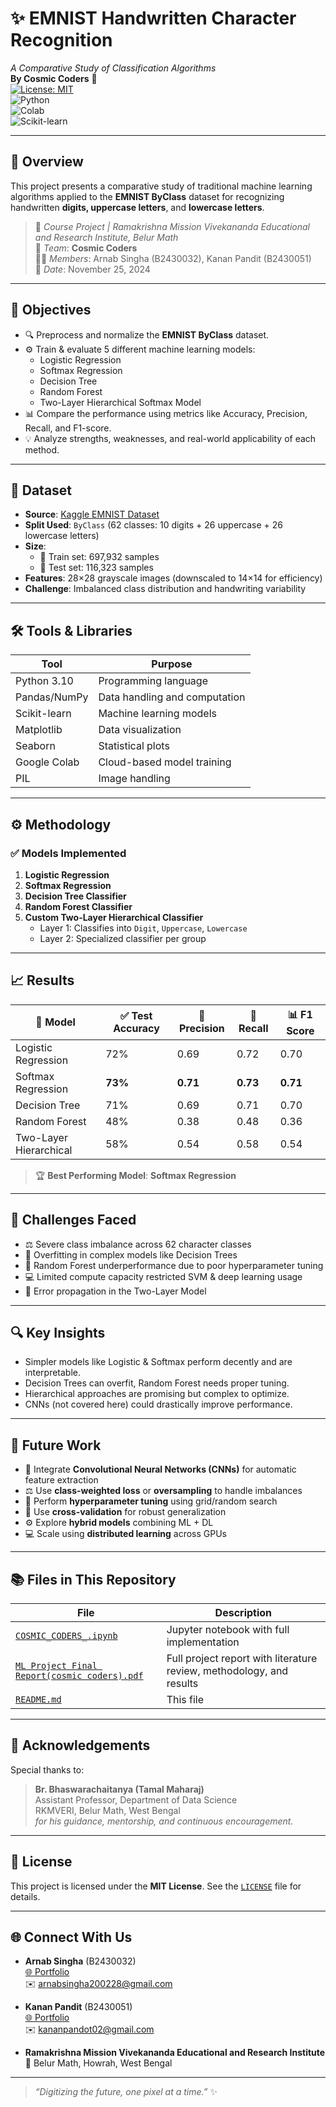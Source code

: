 # ✨ EMNIST Handwritten Character Recognition
_A Comparative Study of Classification Algorithms_  
**By Cosmic Coders** 🚀  
[![License: MIT](https://img.shields.io/badge/License-MIT-yellow.svg)](./LICENSE)  
![Python](https://img.shields.io/badge/Python-3.10-blue.svg)  
![Colab](https://img.shields.io/badge/Google%20Colab-%23000000.svg?logo=googlecolab&logoColor=white)  
![Scikit-learn](https://img.shields.io/badge/Scikit--Learn-Classification-orange)

---

## 📘 Overview

This project presents a comparative study of traditional machine learning algorithms applied to the **EMNIST ByClass** dataset for recognizing handwritten **digits, uppercase letters**, and **lowercase letters**.

> 📍 _Course Project | Ramakrishna Mission Vivekananda Educational and Research Institute, Belur Math_  
> 🧠 _Team_: **Cosmic Coders**  
> 👨‍💻 _Members_: Arnab Singha (B2430032), Kanan Pandit (B2430051)  
> 📅 _Date_: November 25, 2024

---

## 🎯 Objectives

- 🔍 Preprocess and normalize the **EMNIST ByClass** dataset.
- ⚙️ Train & evaluate 5 different machine learning models:
  - Logistic Regression
  - Softmax Regression
  - Decision Tree
  - Random Forest
  - Two-Layer Hierarchical Softmax Model
- 📊 Compare the performance using metrics like Accuracy, Precision, Recall, and F1-score.
- 💡 Analyze strengths, weaknesses, and real-world applicability of each method.

---

## 📁 Dataset

- **Source**: [Kaggle EMNIST Dataset](https://www.kaggle.com/datasets/crawford/emnist)
- **Split Used**: `ByClass` (62 classes: 10 digits + 26 uppercase + 26 lowercase letters)
- **Size**: 
  - 🧪 Train set: 697,932 samples  
  - 🧾 Test set: 116,323 samples  
- **Features**: 28×28 grayscale images (downscaled to 14×14 for efficiency)
- **Challenge**: Imbalanced class distribution and handwriting variability

---

## 🛠️ Tools & Libraries

| Tool          | Purpose                             |
|---------------|-------------------------------------|
| Python 3.10   | Programming language                |
| Pandas/NumPy  | Data handling and computation       |
| Scikit-learn  | Machine learning models             |
| Matplotlib    | Data visualization                  |
| Seaborn       | Statistical plots                   |
| Google Colab  | Cloud-based model training          |
| PIL           | Image handling                      |

---

## ⚙️ Methodology

### ✅ Models Implemented

1. **Logistic Regression**
2. **Softmax Regression**
3. **Decision Tree Classifier**
4. **Random Forest Classifier**
5. **Custom Two-Layer Hierarchical Classifier**
   - Layer 1: Classifies into `Digit`, `Uppercase`, `Lowercase`
   - Layer 2: Specialized classifier per group

---

## 📈 Results

| 🔢 Model                  | ✅ Test Accuracy | 🎯 Precision | 🔁 Recall | 📊 F1 Score |
|---------------------------|------------------|--------------|------------|-------------|
| Logistic Regression        | 72%              | 0.69         | 0.72       | 0.70        |
| Softmax Regression         | **73%**          | **0.71**     | **0.73**   | **0.71**    |
| Decision Tree              | 71%              | 0.69         | 0.71       | 0.70        |
| Random Forest              | 48%              | 0.38         | 0.48       | 0.36        |
| Two-Layer Hierarchical     | 58%              | 0.54         | 0.58       | 0.54        |

> 🏆 **Best Performing Model**: **Softmax Regression**

---

## 🚧 Challenges Faced

- ⚖️ Severe class imbalance across 62 character classes  
- 🧠 Overfitting in complex models like Decision Trees  
- 🧮 Random Forest underperformance due to poor hyperparameter tuning  
- 💻 Limited compute capacity restricted SVM & deep learning usage  
- 🔄 Error propagation in the Two-Layer Model

---

## 🔍 Key Insights

- Simpler models like Logistic & Softmax perform decently and are interpretable.
- Decision Trees can overfit, Random Forest needs proper tuning.
- Hierarchical approaches are promising but complex to optimize.
- CNNs (not covered here) could drastically improve performance.

---

## 🧪 Future Work

- 🧠 Integrate **Convolutional Neural Networks (CNNs)** for automatic feature extraction
- ⚖️ Use **class-weighted loss** or **oversampling** to handle imbalances
- 🔧 Perform **hyperparameter tuning** using grid/random search
- 🔄 Use **cross-validation** for robust generalization
- ⚙️ Explore **hybrid models** combining ML + DL
- 💻 Scale using **distributed learning** across GPUs

---

## 📚 Files in This Repository

| File | Description |
|------|-------------|
| [`COSMIC_CODERS_.ipynb`](./COSMIC_CODERS_.ipynb) | Jupyter notebook with full implementation |
| [`ML Project Final Report(cosmic coders).pdf`](./ML%20Project%20Final%20Report(cosmic%20coders).pdf) | Full project report with literature review, methodology, and results |
| [`README.md`](./README.md) | This file |

---

## 🙏 Acknowledgements

Special thanks to:

> **Br. Bhaswarachaitanya (Tamal Maharaj)**  
> Assistant Professor, Department of Data Science  
> RKMVERI, Belur Math, West Bengal  
> _for his guidance, mentorship, and continuous encouragement._

---

## 📜 License

This project is licensed under the **MIT License**. See the [`LICENSE`](./LICENSE) file for details.

---
## 🌐 Connect With Us

- **Arnab Singha** (B2430032)  
  [🌐 Portfolio](https://arnabsingha200228.github.io/)  
  ✉️ arnabsingha200228@gmail.com  

- **Kanan Pandit** (B2430051)  
  [🌐 Portfolio](https://kananpanditportfolio.netlify.app/)  
  ✉️ kananpandot02@gmail.com  

- **Ramakrishna Mission Vivekananda Educational and Research Institute**  
  📍 Belur Math, Howrah, West Bengal


---

> _“Digitizing the future, one pixel at a time.”_ ✨
